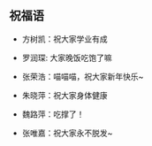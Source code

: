 ## 祝福语

- 方树凯：祝大家学业有成
- 罗润琛: 大家晚饭吃饱了嘛
- 张荣浩：喵喵喵，祝大家新年快乐~

- 朱晓萍：祝大家身体健康


- 魏路萍：吃撑了！
- 张唯嘉：祝大家永不脱发~
